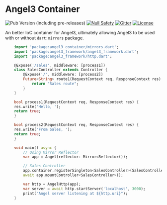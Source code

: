 # Angel3 Container

![Pub Version (including pre-releases)](https://img.shields.io/pub/v/angel3_container?include_prereleases)
[![Null Safety](https://img.shields.io/badge/null-safety-brightgreen)](https://dart.dev/null-safety)
[![Gitter](https://img.shields.io/gitter/room/angel_dart/discussion)](https://gitter.im/angel_dart/discussion)
[![License](https://img.shields.io/github/license/dukefirehawk/angel)](https://github.com/dukefirehawk/angel/tree/master/packages/container/angel_container/LICENSE)

An better IoC container for Angel3, ultimately allowing Angel3 to be used with or without `dart:mirrors` package.

```dart
    import 'package:angel3_container/mirrors.dart';
    import 'package:angel3_framework/angel3_framework.dart';
    import 'package:angel3_framework/http.dart';

    @Expose('/sales', middleware: [process1])
    class SalesController extends Controller {
        @Expose('/', middleware: [process2])
        Future<String> route1(RequestContext req, ResponseContext res) async {
            return "Sales route";
        }
    }

    bool process1(RequestContext req, ResponseContext res) {
    res.write('Hello, ');
    return true;
    }

    bool process2(RequestContext req, ResponseContext res) {
    res.write('From Sales, ');
    return true;
    }

    void main() async {
        // Using Mirror Reflector
        var app = Angel(reflector: MirrorsReflector());

        // Sales Controller
        app.container.registerSingleton<SalesController>(SalesController());
        await app.mountController<SalesController>();

        var http = AngelHttp(app);
        var server = await http.startServer('localhost', 3000);
        print("Angel server listening at ${http.uri}");
    }
```
